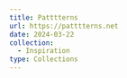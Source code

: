 ```yaml
---
title: Patttterns
url: https://patttterns.net
date: 2024-03-22
collection:
  - Inspiration
type: Collections
---
```

